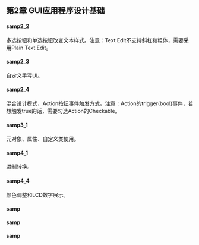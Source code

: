 ## 第2章 GUI应用程序设计基础
#### samp2_2
多选按钮和单选按钮改变文本样式。注意：Text Edit不支持斜杠和粗体，需要采用Plain Text Edit。

#### samp2_3
自定义手写UI。

#### samp2_4

混合设计模式，Action按钮事件触发方式。注意：Action的trigger(bool)事件，若想触发true的话，需要勾选Action的Checkable。

#### samp3_1

元对象、属性、自定义类使用。

#### samp4_1

进制转换。

#### samp4_4

颜色调整和LCD数字展示。

#### samp



#### samp



#### samp

